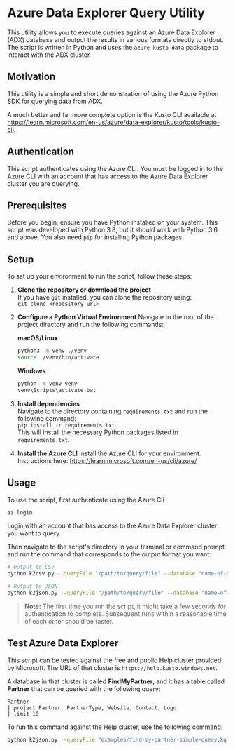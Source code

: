 # Azure Data Explorer Query Utility

This utility allows you to execute queries against an Azure Data Explorer (ADX) database and output the results in various formats directly to stdout. The script is written in Python and uses the `azure-kusto-data` package to interact with the ADX cluster.

## Motivation

This utility is a simple and short demonstration of using the Azure Python SDK for querying data from ADX.

A much better and far more complete option is the Kusto CLI available at https://learn.microsoft.com/en-us/azure/data-explorer/kusto/tools/kusto-cli. 

## Authentication

This script authenticates using the Azure CLI. You must be logged in to the Azure CLI with an account that has access to the Azure Data Explorer cluster you are querying.

## Prerequisites

Before you begin, ensure you have Python installed on your system. This script was developed with Python 3.8, but it should work with Python 3.6 and above. You also need `pip` for installing Python packages.

## Setup

To set up your environment to run the script, follow these steps:

1. **Clone the repository or download the project**  
   If you have `git` installed, you can clone the repository using:  
   `git clone <repository-url>`

2. **Configure a Python Virtual Environment**
   Navigate to the root of the project directory and run the following commands:

   **macOS/Linux**  
   ```bash
   python3 -m venv ./venv
   source ./venv/bin/activate
   ```
   
    **Windows**  
    ```cmd
    python -m venv venv
    venv\Scripts\activate.bat
    ```

3. **Install dependencies**  
   Navigate to the directory containing `requirements.txt` and run the following command:  
   `pip install -r requirements.txt`  
   This will install the necessary Python packages listed in `requirements.txt`.

4. **Install the Azure CLI**
   Install the Azure CLI for your environment. Instructions here: https://learn.microsoft.com/en-us/cli/azure/

## Usage

To use the script, first authenticate using the Azure Cli
```bash
az login
```

Login with an account that has access to the Azure Data Explorer cluster you want to query.

Then navigate to the script's directory in your terminal or command prompt and run the command that corresponds to the output format you want:

```bash
# Output to CSV
python k2csv.py --queryFile "/path/to/query/file" --database "name-of-database-to-query" --adxUrl "https://<cluster-address>"

# Output to JSON
python k2json.py --queryFile "/path/to/query/file" --database "name-of-database-to-query" --adxUrl "https://<cluster-address>"
```

> **Note:** The first time you run the script, it might take a few seconds for authentication to complete. Subsequent runs within a reasonable time of each other should be faster.

## Test Azure Data Explorer

This script can be tested against the free and public Help cluster provided by Microsoft.
The URL of that cluster is `https://help.kusto.windows.net`.

A database in that cluster is called **FindMyPartner**,
and it has a table called **Partner** that can be queried with the following query:

```text
Partner
| project Partner, PartnerType, Website, Contact, Logo 
| limit 10
```

To run this command against the Help cluster, use the following command:

```bash
python k2json.py --queryFile "examples/find-my-partner-simple-query.kql" --database "FindMyPartner" --adxUrl "https://help.kusto.windows.net"
```

